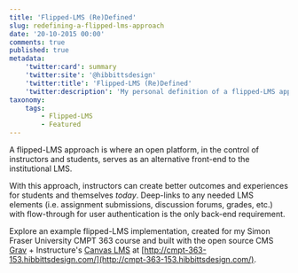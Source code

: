 ```yaml
---
title: 'Flipped-LMS (Re)Defined'
slug: redefining-a-flipped-lms-approach
date: '20-10-2015 00:00'
comments: true
published: true
metadata:
    'twitter:card': summary
    'twitter:site': '@hibbittsdesign'
    'twitter:title': 'Flipped-LMS (Re)Defined'
    'twitter:description': 'My personal definition of a flipped-LMS approach.'
taxonomy:
    tags:
        - Flipped-LMS
        - Featured
---
```


A flipped-LMS approach is where an open platform, in the control of instructors and students, serves as an alternative front-end to the institutional LMS.

With this approach, instructors can create better outcomes and experiences for students and themselves _today_. Deep-links to any needed LMS elements (i.e. assignment submissions, discussion forums, grades, etc.) with flow-through for user authentication is the only back-end requirement.

Explore an example flipped-LMS implementation, created for my Simon Fraser University CMPT 363 course and built with the open source CMS [Grav](http://getgrav.org) + Instructure's [Canvas LMS](http://www.canvaslms.com/) at [http://cmpt-363-153.hibbittsdesign.com/](http://cmpt-363-153.hibbittsdesign.com/).
